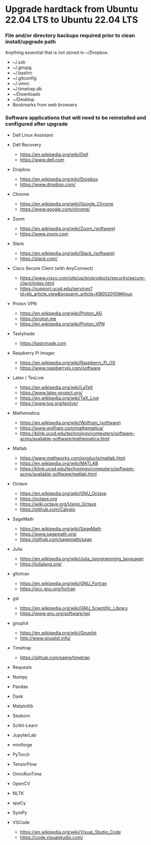 # Upgrade hardtack from Ubuntu 22.04 LTS to Ubuntu 22.04 LTS

### File and/or directory backups required prior to clean install/upgrade path

Anything essential that is not stored in ~/Dropbox. 
- ~/.ssh
- ~/.gnupg
- ~/.bashrc
- ~/.gitconfig
- ~/.vimrc
- ~/.timetrap.db
- ~/Downloads
- ~/Desktop
- Bookmarks from web browsers

### Software applications that will need to be reinstalled and configured after upgrade
- Dell Linux Assistant
- Dell Recovery
  - https://en.wikipedia.org/wiki/Dell
  - https://www.dell.com
- Dropbox
  - https://en.wikipedia.org/wiki/Dropbox
  - https://www.dropbox.com/
- Chrome
  - https://en.wikipedia.org/wiki/Google_Chrome
  - https://www.google.com/chrome/
- Zoom
  - https://en.wikipedia.org/wiki/Zoom_(software)
  - https://www.zoom.com
- Slack
  - https://en.wikipedia.org/wiki/Slack_(software)
  - https://slack.com/
- Cisco Secure Client (with AnyConnect)
  - https://www.cisco.com/site/us/en/products/security/secure-client/index.html
  - https://support.ucsd.edu/services?id=kb_article_view&sysparm_article=KB0020109#linux
- Proton VPN
  - https://en.wikipedia.org/wiki/Proton_AG
  - https://proton.me
  - https://en.wikipedia.org/wiki/Proton_VPN
- Tastytrade
  - https://tastytrade.com
- Raspberry Pi Imager
  - https://en.wikipedia.org/wiki/Raspberry_Pi_OS
  - https://www.raspberrypi.com/software
 - Latex / TexLive
   - https://en.wikipedia.org/wiki/LaTeX
   - https://www.latex-project.org/
   - https://en.wikipedia.org/wiki/TeX_Live
   - https://www.tug.org/texlive/
- Mathematica
  - https://en.wikipedia.org/wiki/Wolfram_(software)
  - https://www.wolfram.com/mathematica/
  - https://blink.ucsd.edu/technology/computers/software-acms/available-software/mathematica.html
- Matlab
  - https://www.mathworks.com/products/matlab.html
  - https://en.wikipedia.org/wiki/MATLAB
  - https://blink.ucsd.edu/technology/computers/software-acms/available-software/matlab.html
- Octave
  - https://en.wikipedia.org/wiki/GNU_Octave
  - https://octave.org
  - https://wiki.octave.org/Using_Octave
  - https://github.com/Calysto
- SageMath
  - https://en.wikipedia.org/wiki/SageMath
  - https://www.sagemath.org/
  - https://github.com/sagemath/sage
- Julia
  - https://en.wikipedia.org/wiki/Julia_(programming_language)
  - https://julialang.org/
  
- gfortran
  - https://en.wikipedia.org/wiki/GNU_Fortran
  - https://gcc.gnu.org/fortran
- gsl
  - https://en.wikipedia.org/wiki/GNU_Scientific_Library
  - https://www.gnu.org/software/gsl
- gnuplot
  - https://en.wikipedia.org/wiki/Gnuplot
  - http://www.gnuplot.info/

- Timetrap
  - https://github.com/samg/timetrap

- Requests
- Numpy
- Pandas
- Dask
- Matplotlib
- Seaborn
- Scikit-Learn
- JupyterLab
- miniforge
- PyTorch
- TensorFlow
- OnnxRunTime
- OpenCV
- NLTK
- spaCy
- SymPy

- VSCode
  - https://en.wikipedia.org/wiki/Visual_Studio_Code
  - https://code.visualstudio.com/
